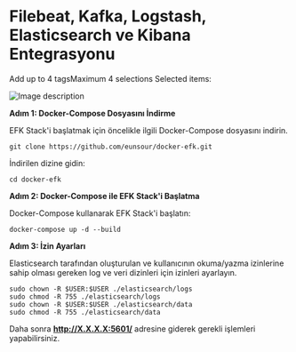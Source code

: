 # Filebeat, Kafka, Logstash, Elasticsearch ve Kibana Entegrasyonu
Add up to 4 tagsMaximum 4 selections
Selected items:


![Image description](https://dev-to-uploads.s3.amazonaws.com/uploads/articles/2nezsds8ewwazt74gh8v.png)


**Adım 1: Docker-Compose Dosyasını İndirme**

EFK Stack'i başlatmak için öncelikle ilgili Docker-Compose dosyasını indirin.


```
git clone https://github.com/eunsour/docker-efk.git
```

İndirilen dizine gidin:

```
cd docker-efk

```
**Adım 2: Docker-Compose ile EFK Stack'i Başlatma**

Docker-Compose kullanarak EFK Stack'i başlatın:

```
docker-compose up -d --build
```

**Adım 3: İzin Ayarları**

Elasticsearch tarafından oluşturulan ve kullanıcının okuma/yazma izinlerine sahip olması gereken log ve veri dizinleri için izinleri ayarlayın.


```
sudo chown -R $USER:$USER ./elasticsearch/logs
sudo chmod -R 755 ./elasticsearch/logs
sudo chown -R $USER:$USER ./elasticsearch/data
sudo chmod -R 755 ./elasticsearch/data
```
 
Daha sonra **http://X.X.X.X:5601/** adresine giderek gerekli işlemleri yapabilirsiniz.
